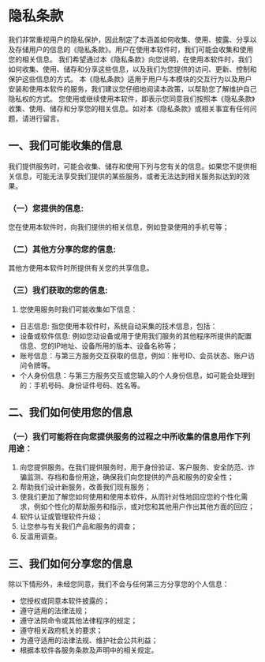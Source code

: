 # 隐私条款
我们非常重视用户的隐私保护，因此制定了本涵盖如何收集、使用、披露、分享以及存储用户的信息的《隐私条款》。用户在使用本软件时，我们可能会收集和使用您的相关信息。
我们希望通过本《隐私条款》向您说明，在使用本软件时，我们如何收集、使用、储存和分享这些信息，以及我们为您提供的访问、更新、控制和保护这些信息的方式。
本《隐私条款》适用于用户与本模块的交互行为以及用户安装和使用本软件的服务，我们建议您仔细地阅读本政策，以帮助您了解维护自己隐私权的方式。
您使用或继续使用本软件，即表示您同意我们按照本《隐私条款》收集、使用、储存和分享您的相关信息。如对本《隐私条款》或相关事宜有任何问题，请进行留言。
## 一、我们可能收集的信息
我们提供服务时，可能会收集、储存和使用下列与您有关的信息。如果您不提供相关信息，可能无法享受我们提供的某些服务，或者无法达到相关服务拟达到的效果。
### （一）您提供的信息:
您在使用本软件时，向我们提供的相关信息，例如登录使用的手机号等；
### （二）其他方分享的您的信息:
其他方使用本软件时所提供有关您的共享信息。
### （三）我们获取的您的信息:
1. 您使用服务时我们可能收集如下信息：

- 日志信息: 指您使用本软件时，系统自动采集的技术信息，包括：
- 设备或软件信息: 例如您动设备或用于使用我们服务的其他程序所提供的配置信息、您的IP地址、设备所用的版本、设备名称等；
- 账号信息：与第三方服务交互获取的信息，例如：账号ID、会员状态、账户访问令牌等。
- 个人身份信息：与第三方服务交互或您输入的个人身份信息，如可能会处理到的：手机号码、身份证件号码、姓名等。

## 二、我们如何使用您的信息
### （一）我们可能将在向您提供服务的过程之中所收集的信息用作下列用途：
1. 向您提供服务。在我们提供服务时，用于身份验证、客户服务、安全防范、诈骗监测、存档和备份用途，确保我们向您提供的产品和服务的安全性；
2. 帮助我们设计新服务，改善我们现有服务；
3. 使我们更加了解您如何使用和使用本软件，从而针对性地回应您的个性化需求，例如个性化的帮助服务和指示，或对您和其他用户作出其他方面的回应；
4. 软件认证或管理软件升级；
5. 让您参与有关我们产品和服务的调查；
6. 反滥用调查。
## 三、我们如何分享您的信息
除以下情形外，未经您同意，我们不会与任何第三方分享您的个人信息：
- 您授权或同意本软件披露的；
- 遵守适用的法律法规；
- 遵守法院命令或其他法律程序的规定；
- 遵守相关政府机关的要求；
- 为遵守适用的法律法规、维护社会公共利益；
- 根据本软件各服务条款及声明中的相关规定。
